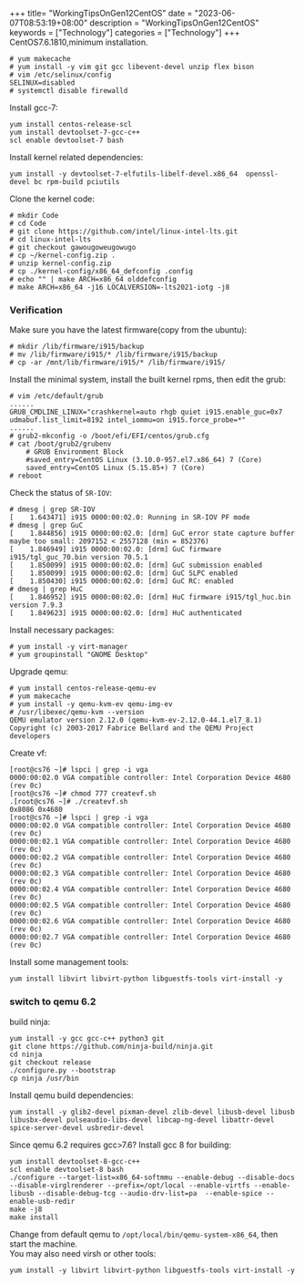 +++
title= "WorkingTipsOnGen12CentOS"
date = "2023-06-07T08:53:19+08:00"
description = "WorkingTipsOnGen12CentOS"
keywords = ["Technology"]
categories = ["Technology"]
+++
CentOS7.6.1810,minimum installation.    

```
# yum makecache
# yum install -y vim git gcc libevent-devel unzip flex bison
# vim /etc/selinux/config
SELINUX=disabled
# systemctl disable firewalld
```
Install gcc-7:     

```
yum install centos-release-scl
yum install devtoolset-7-gcc-c++
scl enable devtoolset-7 bash
```
Install kernel related dependencies:     

```
yum install -y devtoolset-7-elfutils-libelf-devel.x86_64  openssl-devel bc rpm-build pciutils

```

Clone the kernel code:    

```
# mkdir Code
# cd Code
# git clone https://github.com/intel/linux-intel-lts.git
# cd linux-intel-lts
# git checkout gawougoweugowugo
# cp ~/kernel-config.zip .
# unzip kernel-config.zip
# cp ./kernel-config/x86_64_defconfig .config
# echo "" | make ARCH=x86_64 olddefconfig
# make ARCH=x86_64 -j16 LOCALVERSION=-lts2021-iotg -j8
```

### Verification
Make sure you have the latest firmware(copy from the ubuntu):    

```
# mkdir /lib/firmware/i915/backup
# mv /lib/firmware/i915/* /lib/firmware/i915/backup
# cp -ar /mnt/lib/firmware/i915/* /lib/firmware/i915/
```
Install the minimal system, install the built kernel rpms, then edit the grub:    

```
# vim /etc/default/grub
......
GRUB_CMDLINE_LINUX="crashkernel=auto rhgb quiet i915.enable_guc=0x7 udmabuf.list_limit=8192 intel_iommu=on i915.force_probe=*"
......
# grub2-mkconfig -o /boot/efi/EFI/centos/grub.cfg
# cat /boot/grub2/grubenv 
    # GRUB Environment Block
    #saved_entry=CentOS Linux (3.10.0-957.el7.x86_64) 7 (Core)
    saved_entry=CentOS Linux (5.15.85+) 7 (Core)
# reboot
```
Check the status of `SR-IOV`:   

```
# dmesg | grep SR-IOV
[    1.643471] i915 0000:00:02.0: Running in SR-IOV PF mode
# dmesg | grep GuC
[    1.844856] i915 0000:00:02.0: [drm] GuC error state capture buffer maybe too small: 2097152 < 2557128 (min = 852376)
[    1.846949] i915 0000:00:02.0: [drm] GuC firmware i915/tgl_guc_70.bin version 70.5.1
[    1.850099] i915 0000:00:02.0: [drm] GuC submission enabled
[    1.850099] i915 0000:00:02.0: [drm] GuC SLPC enabled
[    1.850430] i915 0000:00:02.0: [drm] GuC RC: enabled
# dmesg | grep HuC
[    1.846952] i915 0000:00:02.0: [drm] HuC firmware i915/tgl_huc.bin version 7.9.3
[    1.849623] i915 0000:00:02.0: [drm] HuC authenticated
```
Install necessary packages:     

```
# yum install -y virt-manager
# yum groupinstall "GNOME Desktop"
```

Upgrade qemu:    

```
# yum install centos-release-qemu-ev
# yum makecache
# yum install -y qemu-kvm-ev qemu-img-ev
# /usr/libexec/qemu-kvm --version
QEMU emulator version 2.12.0 (qemu-kvm-ev-2.12.0-44.1.el7_8.1)
Copyright (c) 2003-2017 Fabrice Bellard and the QEMU Project developers
```
Create vf:    

```
[root@cs76 ~]# lspci | grep -i vga
0000:00:02.0 VGA compatible controller: Intel Corporation Device 4680 (rev 0c)
[root@cs76 ~]# chmod 777 createvf.sh 
.[root@cs76 ~]# ./createvf.sh 
0x8086 0x4680
[root@cs76 ~]# lspci | grep -i vga
0000:00:02.0 VGA compatible controller: Intel Corporation Device 4680 (rev 0c)
0000:00:02.1 VGA compatible controller: Intel Corporation Device 4680 (rev 0c)
0000:00:02.2 VGA compatible controller: Intel Corporation Device 4680 (rev 0c)
0000:00:02.3 VGA compatible controller: Intel Corporation Device 4680 (rev 0c)
0000:00:02.4 VGA compatible controller: Intel Corporation Device 4680 (rev 0c)
0000:00:02.5 VGA compatible controller: Intel Corporation Device 4680 (rev 0c)
0000:00:02.6 VGA compatible controller: Intel Corporation Device 4680 (rev 0c)
0000:00:02.7 VGA compatible controller: Intel Corporation Device 4680 (rev 0c)
```
Install some management tools:    

```
yum install libvirt libvirt-python libguestfs-tools virt-install -y
```

### switch to qemu 6.2
build ninja:    

```
yum install -y gcc gcc-c++ python3 git
git clone https://github.com/ninja-build/ninja.git
cd ninja
git checkout release
./configure.py --bootstrap
cp ninja /usr/bin
```
Install qemu build dependencies:     

```
yum install -y glib2-devel pixman-devel zlib-devel libusb-devel libusb libusbx-devel pulseaudio-libs-devel libcap-ng-devel libattr-devel spice-server-devel usbredir-devel
```
Since qemu 6.2 requires gcc>7.6? Install gcc 8 for building:    

```
yum install devtoolset-8-gcc-c++
scl enable devtoolset-8 bash
./configure --target-list=x86_64-softmmu --enable-debug --disable-docs --disable-virglrenderer --prefix=/opt/local --enable-virtfs --enable-libusb --disable-debug-tcg --audio-drv-list=pa  --enable-spice --enable-usb-redir
make -j8
make install
```
Change from default qemu to `/opt/local/bin/qemu-system-x86_64`, then start the machine.   
You may also need virsh or other tools:    

```
yum install -y libvirt libvirt-python libguestfs-tools virt-install -y
```
